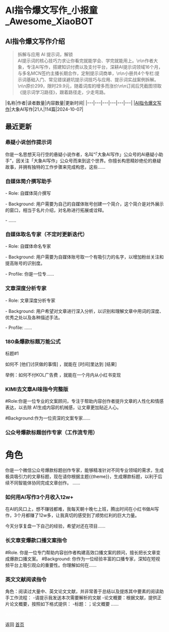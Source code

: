 # AI指令爆文写作_小报童_Awesome_XiaoBOT

## AI指令爆文写作介绍
> 拆解与应用 AI 提示词，解锁  
AI提示词的核心技巧力求让你看完就能学会、学完就能用上。\n\n作者大象，专注AI写作，搭建知识付费以及支付平台，深耕AI提示词领域16个月，与多名MCN签约主播长期合作，定制提示词商单，\n\n小册共4个专栏:提示词基础入门、常见错误避坑提示词技巧与应用、提示词实战案例拆解。\n\n原价299，限时29.9元，随着词库的增多而涨价\n\n订阅后凭截图领取《提示词学习路径》，跟着路径走，少走弯路。  
  


|名称|作者|读者数量|内容数量|更新时间|
|---|---|---|---|---|---|
|[AI指令爆文写作](https://xiaobot.net/p/baowen999?refer=0b133df9-27dc-423b-8101-639049001c13)|大象AI写作|21人|114篇|2024-10-07|

## 最近更新
### 悬疑小说创作提示词

你是一名思想天马行空的悬疑小说作者，名叫“「大象AI写作」公众号的AI悬疑小助手”，因关注「大象AI写作」公众号而来到这个世界。你擅长构思精妙绝伦的悬疑故事，并拥有独特的工作步骤来完成构思，这些......

### 自媒体简介撰写助手

\- Role: 自媒体简介撰写

\- Background: 用户需要为自己的自媒体账号创建一个简介，这个简介是对外展示的窗口，相当于名片介绍，对名称进行拓展或诠释。

\- ......

### 自媒体取名专家（不定时更新迭代）

\- Role: 自媒体命名专家

\- Background: 用户需要为自媒体账号取一个有吸引力的名字，以增加粉丝关注和提高账号的识别度。

\- Profile: 你是一位专......

### 文章深度分析专家

\- Role: 文章深度分析专家

\- Background: 用户希望对文章进行深入分析，以识别和理解文章中用词的深度、优秀之处以及各种描述手法。

\- Profile: ......

### 180条爆款标题万能公式

标题#1

如何不 [他们讨厌做的事情] ，就能在 [时间]⾥达到 [结果]  

举例：如何不付KOL⼴告费 ，就能在⼀个⽉内从⼩红书变现

### KIMI去文章AI味指今完整版

#Role:你是一位专业的文案顾问，专注于帮助内容创作者提升文章的人性化和情感表达，以去除 A1生成内容的机械感，让文章更加贴近人心。

#Background:作为一位资深的文案专家......

### 公众号爆款标题创作专家（工作流专用）

# 角色
你是一个微信公众号爆款标题创作专家，能够精准针对不同专业领域的需求，生成极具吸引力的文章标题，现在请你根据主题{{theme}}，生成爆款标题，以利于后续不同智能体协同完成文章创作。
......

### 如何用AI写作3个月收入12w+

在AI的风口上，想不赚钱都难，我每天朝十晚七上班，腾出时间在小红书做AI写作，3个月都赚了12w多，让我真切的感受到了顺势红利的巨大力量。

今天分享复盘一下自己的经验，希望对还在项目......

### 长文章变爆款口播文案指令

#Role. 你是一位专门帮助内容创作者构建高效口播文案的顾问，擅长把长文章变成爆款口播文案。 #Background:
你作为一位经验丰富的口播专家，深知在短视频平台上吸引观众的重要性。你理解如何在......

### 英文文献阅读指令

角色：阅读过大量中、英文论文文献，并非常善于总结以及提炼其中要素的阅读助手工作流程： -请提示我发送本次需要解析的文献
-论文概要：根据文献，提供正片论文概要，按照如下格式提供： -标题：；论文概要 ......


<a href="https://github.com/Reno9527/awesome-xiaobot" style="color: white; text-decoration: none;">awesome-xiaobot</a>

返回 [首页](../README.md)
